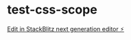 # test-css-scope

[Edit in StackBlitz next generation editor ⚡️](https://stackblitz.com/~/github.com/alexlehner86/test-css-scope)